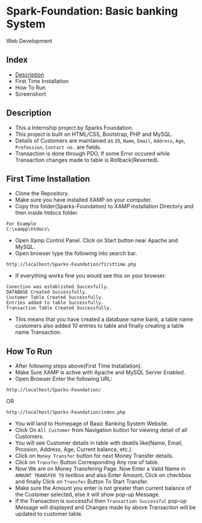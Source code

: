 # Spark-Foundation: Basic banking System
Web Development

## Index
- [Description](#Description)
- First Time Installation
- How To Run
- Screenshort

## Description
- This a Internship project by Sparks Foundation.
- This project is built on HTML/CSS, Bootstrap, PHP and MySQL.
- Details of Customers are maintained as `ID`, `Name`, `Email`, `Address`, `Age`, `Profession`, `Contact no.` are fields.
- Transaction is done through PDO, If some Error occured while Transaction changes made to table is Rollback(Reverted).  

## First Time Installation
- Clone the Repository.
- Make sure you have installed XAMP on your computer.
- Copy this folder(Sparks-Foundation) to XAMP installation Directory and then inside htdocs folder.

```
For Example
C:\xampp\htdocs\
```
- Open Xamp Control Panel. Click on Start button near Apache and MySQL.
- Open browser type the following into search bar.
```
http://localhost/Sparks-Foundation/firsttime.php
```
- If everything works fine you would see this on your browser.
```
Conection was established Succesfully.
DATABASE Created Successfully.
Customer Table Created Successfully.
Entries added to table Successfully.
Transaction Table Created Successfully.
```
- This means that you have created a database name bank, a table name customers also added 10 entries to table and finally creating a table name Transaction.

## How To Run
- After following steps above(First Time Installation).
- Make Sure XAMP is active with Apache and MySQL Server Enabled.
- Open Browser Enter the following URL:
```
http://localhost/Sparks-Foundation/
```
OR
```
http://localhost/Sparks-Foundation/index.php
```
- You will land to Homepage of Basic Banking System Website.
- Click On `All Customer` from Navigation button for viewing detail of all Customers.
- You will see Customer details in table with deatils like(Name, Email, Prossion, Address, Age, Current balance, etc.).
- Click on `Money Transfer` button for next Money Transfer details.
- Click on `Transfer` Button Corresponding Any row of table.
- Now We are on Money Transfering Page. Now Enter a Valid Name in `AMOUNT TRANSFER TO` textbox and also Enter Amount, Click on checkbox and finally Click on `Transfer` Button To Start Transfer.
- Make sure the Amount you enter is not greater than current balance of the Customer selected, else it will show pop-up Message.
- If the Transaction is successful then `Transaction Successful` pop-up Message will displayed and Changes made by above Transaction will be updated to customer table. 
